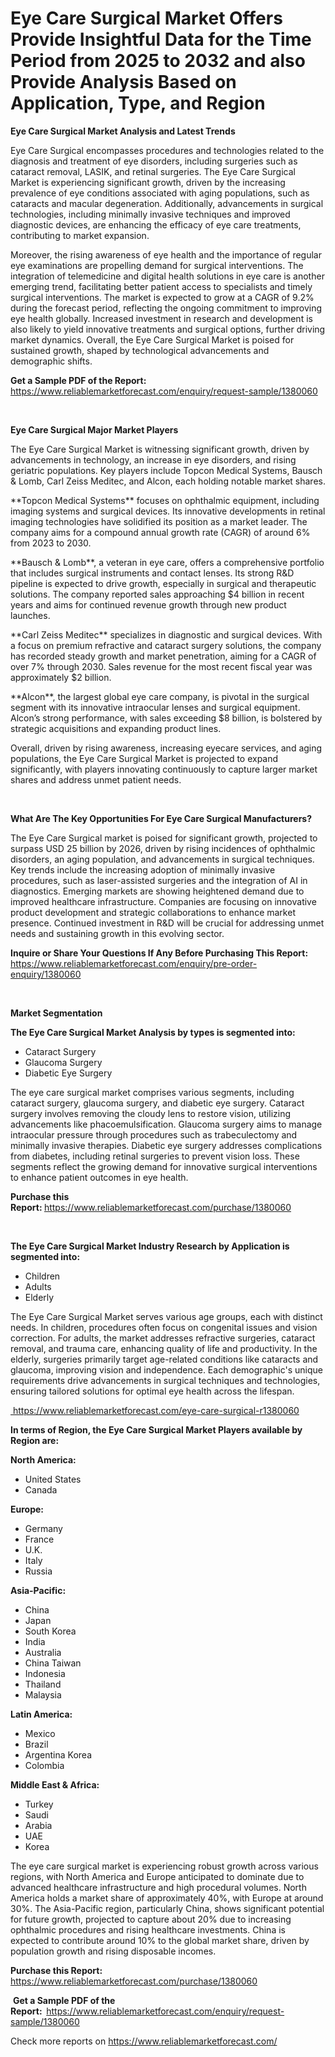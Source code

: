 <p><h1>Eye Care Surgical Market Offers Provide Insightful Data for the Time Period from 2025 to 2032 and also Provide Analysis Based on Application, Type, and Region</h1></p><p><strong>Eye Care Surgical Market Analysis and Latest Trends</strong></p>
<p><p>Eye Care Surgical encompasses procedures and technologies related to the diagnosis and treatment of eye disorders, including surgeries such as cataract removal, LASIK, and retinal surgeries. The Eye Care Surgical Market is experiencing significant growth, driven by the increasing prevalence of eye conditions associated with aging populations, such as cataracts and macular degeneration. Additionally, advancements in surgical technologies, including minimally invasive techniques and improved diagnostic devices, are enhancing the efficacy of eye care treatments, contributing to market expansion.</p><p>Moreover, the rising awareness of eye health and the importance of regular eye examinations are propelling demand for surgical interventions. The integration of telemedicine and digital health solutions in eye care is another emerging trend, facilitating better patient access to specialists and timely surgical interventions. The market is expected to grow at a CAGR of 9.2% during the forecast period, reflecting the ongoing commitment to improving eye health globally. Increased investment in research and development is also likely to yield innovative treatments and surgical options, further driving market dynamics. Overall, the Eye Care Surgical Market is poised for sustained growth, shaped by technological advancements and demographic shifts.</p></p>
<p><strong>Get a Sample PDF of the Report:&nbsp;</strong> <a href="https://www.reliablemarketforecast.com/enquiry/request-sample/1380060?utm_campaign=1890&utm_medium=2&utm_source=Github&utm_content=ia&utm_term=03032025&utm_id=eye-care-surgical">https://www.reliablemarketforecast.com/enquiry/request-sample/1380060</a></p>
<p>&nbsp;</p>
<p><strong>Eye Care Surgical Major Market Players</strong></p>
<p><p>The Eye Care Surgical Market is witnessing significant growth, driven by advancements in technology, an increase in eye disorders, and rising geriatric populations. Key players include Topcon Medical Systems, Bausch & Lomb, Carl Zeiss Meditec, and Alcon, each holding notable market shares.</p><p>**Topcon Medical Systems** focuses on ophthalmic equipment, including imaging systems and surgical devices. Its innovative developments in retinal imaging technologies have solidified its position as a market leader. The company aims for a compound annual growth rate (CAGR) of around 6% from 2023 to 2030.</p><p>**Bausch & Lomb**, a veteran in eye care, offers a comprehensive portfolio that includes surgical instruments and contact lenses. Its strong R&D pipeline is expected to drive growth, especially in surgical and therapeutic solutions. The company reported sales approaching $4 billion in recent years and aims for continued revenue growth through new product launches.</p><p>**Carl Zeiss Meditec** specializes in diagnostic and surgical devices. With a focus on premium refractive and cataract surgery solutions, the company has recorded steady growth and market penetration, aiming for a CAGR of over 7% through 2030. Sales revenue for the most recent fiscal year was approximately $2 billion.</p><p>**Alcon**, the largest global eye care company, is pivotal in the surgical segment with its innovative intraocular lenses and surgical equipment. Alcon’s strong performance, with sales exceeding $8 billion, is bolstered by strategic acquisitions and expanding product lines.</p><p>Overall, driven by rising awareness, increasing eyecare services, and aging populations, the Eye Care Surgical Market is projected to expand significantly, with players innovating continuously to capture larger market shares and address unmet patient needs.</p></p>
<p>&nbsp;</p>
<p><strong>What Are The Key Opportunities For Eye Care Surgical Manufacturers?</strong></p>
<p><p>The Eye Care Surgical market is poised for significant growth, projected to surpass USD 25 billion by 2026, driven by rising incidences of ophthalmic disorders, an aging population, and advancements in surgical techniques. Key trends include the increasing adoption of minimally invasive procedures, such as laser-assisted surgeries and the integration of AI in diagnostics. Emerging markets are showing heightened demand due to improved healthcare infrastructure. Companies are focusing on innovative product development and strategic collaborations to enhance market presence. Continued investment in R&D will be crucial for addressing unmet needs and sustaining growth in this evolving sector.</p></p>
<p><strong>Inquire or Share Your Questions If Any Before Purchasing This Report:</strong> <a href="https://www.reliablemarketforecast.com/enquiry/pre-order-enquiry/1380060?utm_campaign=1890&utm_medium=2&utm_source=Github&utm_content=ia&utm_term=03032025&utm_id=eye-care-surgical">https://www.reliablemarketforecast.com/enquiry/pre-order-enquiry/1380060</a></p>
<p>&nbsp;</p>
<p><strong>Market Segmentation</strong></p>
<p><strong>The Eye Care Surgical Market Analysis by types is segmented into:</strong></p>
<p><ul><li>Cataract Surgery</li><li>Glaucoma Surgery</li><li>Diabetic Eye Surgery</li></ul></p>
<p><p>The eye care surgical market comprises various segments, including cataract surgery, glaucoma surgery, and diabetic eye surgery. Cataract surgery involves removing the cloudy lens to restore vision, utilizing advancements like phacoemulsification. Glaucoma surgery aims to manage intraocular pressure through procedures such as trabeculectomy and minimally invasive therapies. Diabetic eye surgery addresses complications from diabetes, including retinal surgeries to prevent vision loss. These segments reflect the growing demand for innovative surgical interventions to enhance patient outcomes in eye health.</p></p>
<p><strong>Purchase this Report:&nbsp;</strong><a href="https://www.reliablemarketforecast.com/purchase/1380060?utm_campaign=1890&utm_medium=2&utm_source=Github&utm_content=ia&utm_term=03032025&utm_id=eye-care-surgical">https://www.reliablemarketforecast.com/purchase/1380060</a></p>
<p>&nbsp;</p>
<p><strong>The Eye Care Surgical Market Industry Research by Application is segmented into:</strong></p>
<p><ul><li>Children</li><li>Adults</li><li>Elderly</li></ul></p>
<p><p>The Eye Care Surgical Market serves various age groups, each with distinct needs. In children, procedures often focus on congenital issues and vision correction. For adults, the market addresses refractive surgeries, cataract removal, and trauma care, enhancing quality of life and productivity. In the elderly, surgeries primarily target age-related conditions like cataracts and glaucoma, improving vision and independence. Each demographic's unique requirements drive advancements in surgical techniques and technologies, ensuring tailored solutions for optimal eye health across the lifespan.</p></p>
<p><a href="https://www.reliablemarketforecast.com/eye-care-surgical-r1380060?utm_campaign=1890&utm_medium=2&utm_source=Github&utm_content=ia&utm_term=03032025&utm_id=eye-care-surgical">&nbsp;https://www.reliablemarketforecast.com/eye-care-surgical-r1380060</a></p>
<p><strong>In terms of Region, the Eye Care Surgical Market Players available by Region are:</strong></p>
<p>
    <p> <strong> North America: </strong>
        <ul>
            <li>United States</li>
            <li>Canada</li>
        </ul>
        </p> 
    <p> <strong> Europe: </strong>
        <ul>
            <li>Germany</li>
            <li>France</li>
            <li>U.K.</li>
            <li>Italy</li>
            <li>Russia</li>
        </ul>
        </p> 
    <p> <strong> Asia-Pacific: </strong>
        <ul>
            <li>China</li>
            <li>Japan</li>
            <li>South Korea</li>
            <li>India</li>
            <li>Australia</li>
            <li>China Taiwan</li>
            <li>Indonesia</li>
            <li>Thailand</li>
            <li>Malaysia</li>
        </ul>
        </p> 
    <p> <strong> Latin America: </strong>
        <ul>
            <li>Mexico</li>
            <li>Brazil</li>
            <li>Argentina Korea</li>
            <li>Colombia</li>
        </ul>
        </p> 
    <p> <strong> Middle East & Africa: </strong>
        <ul>
            <li>Turkey</li>
            <li>Saudi</li>
            <li>Arabia</li>
            <li>UAE</li>
            <li>Korea</li>
        </ul>
    </p>
    </p>
<p><p>The eye care surgical market is experiencing robust growth across various regions, with North America and Europe anticipated to dominate due to advanced healthcare infrastructure and high procedural volumes. North America holds a market share of approximately 40%, with Europe at around 30%. The Asia-Pacific region, particularly China, shows significant potential for future growth, projected to capture about 20% due to increasing ophthalmic procedures and rising healthcare investments. China is expected to contribute around 10% to the global market share, driven by population growth and rising disposable incomes.</p></p>
<p><strong>Purchase this Report: </strong><a href="https://www.reliablemarketforecast.com/purchase/1380060?utm_campaign=1890&utm_medium=2&utm_source=Github&utm_content=ia&utm_term=03032025&utm_id=eye-care-surgical">https://www.reliablemarketforecast.com/purchase/1380060</a></p>
<p>&nbsp;<strong>Get a Sample PDF of the Report:&nbsp;&nbsp;</strong><a href="https://www.reliablemarketforecast.com/enquiry/request-sample/1380060?utm_campaign=1890&utm_medium=2&utm_source=Github&utm_content=ia&utm_term=03032025&utm_id=eye-care-surgical">https://www.reliablemarketforecast.com/enquiry/request-sample/1380060</a></p>
<p><strong></strong></p>
<p>Check more reports on <a href="https://www.reliablemarketforecast.com/?utm_campaign=1890&utm_medium=2&utm_source=Github&utm_content=ia&utm_term=03032025&utm_id=eye-care-surgical">https://www.reliablemarketforecast.com/</a></p>